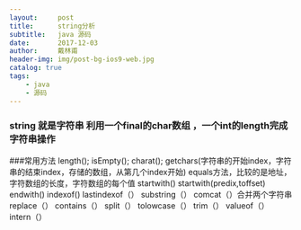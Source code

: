 ```yaml
---
layout:     post
title:      string分析
subtitle:   java 源码
date:       2017-12-03
author:     戴林甫
header-img: img/post-bg-ios9-web.jpg
catalog: true
tags:
    - java
    - 源码
---
```


### string 就是字符串 利用一个final的char数组 ，一个int的length完成字符串操作


###常用方法
    length();
    isEmpty();
    charat();
    getchars(字符串的开始index，字符串的结束index，存储的数组，从第几个index开始)
    equals方法，比较的是地址，字符数组的长度，字符数组的每个值
    startwith()
    startwith(predix,toffset)
    endwith()
    indexof()
    lastindexof（）
    substring（）
    comcat（）合并两个字符串
    replace（）
    contains（）
    split（）
    tolowcase（）
    trim（）
    valueof（）
    intern（）